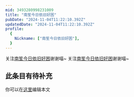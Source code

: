 ```yaml
---
mid: 3493280998231009
title: "南笙今日依旧好困"
pubDate: "2024-11-04T11:22:10.392Z"
updatedDate: "2024-11-04T11:22:10.392Z"
profile:
  {
    Nickname: ["南笙今日依旧好困"],
  }
---
```


关注[南笙今日依旧好困](https://space.bilibili.com/3493280998231009)谢谢喵~ 关注[南笙今日依旧好困](https://space.bilibili.com/3493280998231009)谢谢喵~

## 此条目有待补充
你可以在[这里](https://github.com/Yuhanawa/VTuber.ICU-Content/edit/master/v/南笙今日依旧好困/index.md)编辑本文
